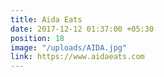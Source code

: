 ```yaml
---
title: Aida Eats
date: 2017-12-12 01:37:00 +05:30
position: 18
image: "/uploads/AIDA.jpg"
link: https://www.aidaeats.com
---
```


